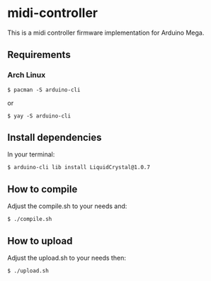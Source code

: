 # midi-controller

This is a midi controller firmware implementation for Arduino Mega.

## Requirements

### Arch Linux

```
$ pacman -S arduino-cli
```
or
```
$ yay -S arduino-cli
```

## Install dependencies

In your terminal:

```
$ arduino-cli lib install LiquidCrystal@1.0.7
```

## How to compile

Adjust the compile.sh to your needs and:

```
$ ./compile.sh
```

## How to upload

Adjust the upload.sh to your needs then:

```
$ ./upload.sh
```
